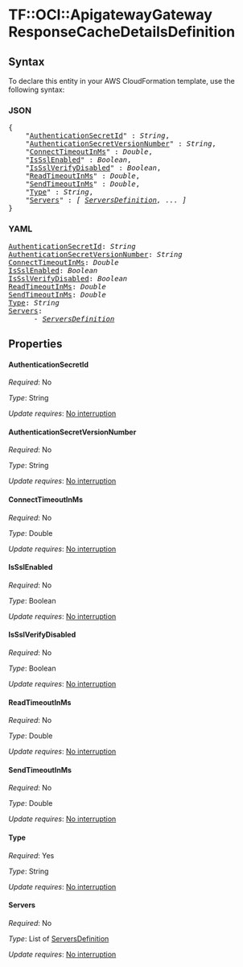 # TF::OCI::ApigatewayGateway ResponseCacheDetailsDefinition

## Syntax

To declare this entity in your AWS CloudFormation template, use the following syntax:

### JSON

<pre>
{
    "<a href="#authenticationsecretid" title="AuthenticationSecretId">AuthenticationSecretId</a>" : <i>String</i>,
    "<a href="#authenticationsecretversionnumber" title="AuthenticationSecretVersionNumber">AuthenticationSecretVersionNumber</a>" : <i>String</i>,
    "<a href="#connecttimeoutinms" title="ConnectTimeoutInMs">ConnectTimeoutInMs</a>" : <i>Double</i>,
    "<a href="#issslenabled" title="IsSslEnabled">IsSslEnabled</a>" : <i>Boolean</i>,
    "<a href="#issslverifydisabled" title="IsSslVerifyDisabled">IsSslVerifyDisabled</a>" : <i>Boolean</i>,
    "<a href="#readtimeoutinms" title="ReadTimeoutInMs">ReadTimeoutInMs</a>" : <i>Double</i>,
    "<a href="#sendtimeoutinms" title="SendTimeoutInMs">SendTimeoutInMs</a>" : <i>Double</i>,
    "<a href="#type" title="Type">Type</a>" : <i>String</i>,
    "<a href="#servers" title="Servers">Servers</a>" : <i>[ <a href="serversdefinition.md">ServersDefinition</a>, ... ]</i>
}
</pre>

### YAML

<pre>
<a href="#authenticationsecretid" title="AuthenticationSecretId">AuthenticationSecretId</a>: <i>String</i>
<a href="#authenticationsecretversionnumber" title="AuthenticationSecretVersionNumber">AuthenticationSecretVersionNumber</a>: <i>String</i>
<a href="#connecttimeoutinms" title="ConnectTimeoutInMs">ConnectTimeoutInMs</a>: <i>Double</i>
<a href="#issslenabled" title="IsSslEnabled">IsSslEnabled</a>: <i>Boolean</i>
<a href="#issslverifydisabled" title="IsSslVerifyDisabled">IsSslVerifyDisabled</a>: <i>Boolean</i>
<a href="#readtimeoutinms" title="ReadTimeoutInMs">ReadTimeoutInMs</a>: <i>Double</i>
<a href="#sendtimeoutinms" title="SendTimeoutInMs">SendTimeoutInMs</a>: <i>Double</i>
<a href="#type" title="Type">Type</a>: <i>String</i>
<a href="#servers" title="Servers">Servers</a>: <i>
      - <a href="serversdefinition.md">ServersDefinition</a></i>
</pre>

## Properties

#### AuthenticationSecretId

_Required_: No

_Type_: String

_Update requires_: [No interruption](https://docs.aws.amazon.com/AWSCloudFormation/latest/UserGuide/using-cfn-updating-stacks-update-behaviors.html#update-no-interrupt)

#### AuthenticationSecretVersionNumber

_Required_: No

_Type_: String

_Update requires_: [No interruption](https://docs.aws.amazon.com/AWSCloudFormation/latest/UserGuide/using-cfn-updating-stacks-update-behaviors.html#update-no-interrupt)

#### ConnectTimeoutInMs

_Required_: No

_Type_: Double

_Update requires_: [No interruption](https://docs.aws.amazon.com/AWSCloudFormation/latest/UserGuide/using-cfn-updating-stacks-update-behaviors.html#update-no-interrupt)

#### IsSslEnabled

_Required_: No

_Type_: Boolean

_Update requires_: [No interruption](https://docs.aws.amazon.com/AWSCloudFormation/latest/UserGuide/using-cfn-updating-stacks-update-behaviors.html#update-no-interrupt)

#### IsSslVerifyDisabled

_Required_: No

_Type_: Boolean

_Update requires_: [No interruption](https://docs.aws.amazon.com/AWSCloudFormation/latest/UserGuide/using-cfn-updating-stacks-update-behaviors.html#update-no-interrupt)

#### ReadTimeoutInMs

_Required_: No

_Type_: Double

_Update requires_: [No interruption](https://docs.aws.amazon.com/AWSCloudFormation/latest/UserGuide/using-cfn-updating-stacks-update-behaviors.html#update-no-interrupt)

#### SendTimeoutInMs

_Required_: No

_Type_: Double

_Update requires_: [No interruption](https://docs.aws.amazon.com/AWSCloudFormation/latest/UserGuide/using-cfn-updating-stacks-update-behaviors.html#update-no-interrupt)

#### Type

_Required_: Yes

_Type_: String

_Update requires_: [No interruption](https://docs.aws.amazon.com/AWSCloudFormation/latest/UserGuide/using-cfn-updating-stacks-update-behaviors.html#update-no-interrupt)

#### Servers

_Required_: No

_Type_: List of <a href="serversdefinition.md">ServersDefinition</a>

_Update requires_: [No interruption](https://docs.aws.amazon.com/AWSCloudFormation/latest/UserGuide/using-cfn-updating-stacks-update-behaviors.html#update-no-interrupt)

